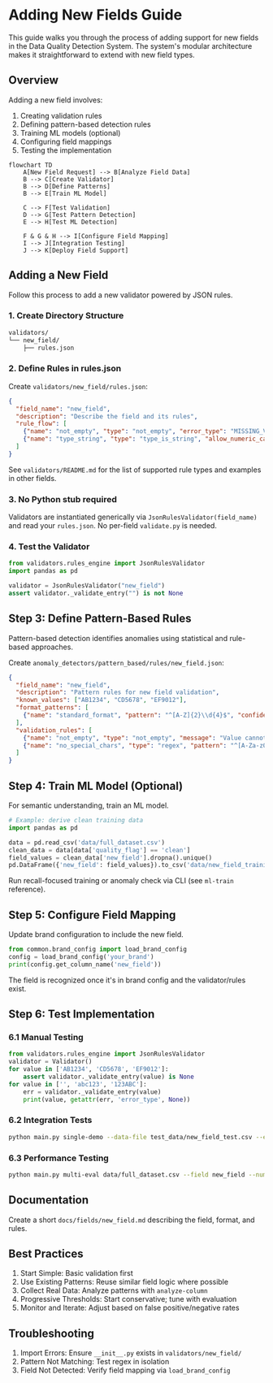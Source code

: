 # Adding New Fields Guide

This guide walks you through the process of adding support for new fields in the Data Quality Detection System. The system's modular architecture makes it straightforward to extend with new field types.

## Overview

Adding a new field involves:
1. Creating validation rules
2. Defining pattern-based detection rules
3. Training ML models (optional)
4. Configuring field mappings
5. Testing the implementation

```mermaid
flowchart TD
    A[New Field Request] --> B[Analyze Field Data]
    B --> C[Create Validator]
    B --> D[Define Patterns]
    B --> E[Train ML Model]
    
    C --> F[Test Validation]
    D --> G[Test Pattern Detection]
    E --> H[Test ML Detection]
    
    F & G & H --> I[Configure Field Mapping]
    I --> J[Integration Testing]
    J --> K[Deploy Field Support]
```

## Adding a New Field

Follow this process to add a new validator powered by JSON rules.

### 1. Create Directory Structure

```bash
validators/
└── new_field/
    ├── rules.json
```

### 2. Define Rules in rules.json

Create `validators/new_field/rules.json`:

```json
{
  "field_name": "new_field",
  "description": "Describe the field and its rules",
  "rule_flow": [
    {"name": "not_empty", "type": "not_empty", "error_type": "MISSING_VALUE", "probability": 1.0},
    {"name": "type_string", "type": "type_is_string", "allow_numeric_cast": false, "error_type": "INVALID_TYPE", "probability": 1.0}
  ]
}
```

See `validators/README.md` for the list of supported rule types and examples in other fields.

### 3. No Python stub required

Validators are instantiated generically via `JsonRulesValidator(field_name)` and read your `rules.json`. No per-field `validate.py` is needed.

### 4. Test the Validator

```python
from validators.rules_engine import JsonRulesValidator
import pandas as pd

validator = JsonRulesValidator("new_field")
assert validator._validate_entry("") is not None
```

## Step 3: Define Pattern-Based Rules

Pattern-based detection identifies anomalies using statistical and rule-based approaches.

Create `anomaly_detectors/pattern_based/rules/new_field.json`:

```json
{
  "field_name": "new_field",
  "description": "Pattern rules for new field validation",
  "known_values": ["AB1234", "CD5678", "EF9012"],
  "format_patterns": [
    {"name": "standard_format", "pattern": "^[A-Z]{2}\\d{4}$", "confidence": 0.8, "message": "Does not match standard format"}
  ],
  "validation_rules": [
    {"name": "not_empty", "type": "not_empty", "message": "Value cannot be empty"},
    {"name": "no_special_chars", "type": "regex", "pattern": "^[A-Za-z0-9]+$", "message": "Contains special characters"}
  ]
}
```

## Step 4: Train ML Model (Optional)

For semantic understanding, train an ML model.

```python
# Example: derive clean training data
import pandas as pd

data = pd.read_csv('data/full_dataset.csv')
clean_data = data[data['quality_flag'] == 'clean']
field_values = clean_data['new_field'].dropna().unique()
pd.DataFrame({'new_field': field_values}).to_csv('data/new_field_training.csv', index=False)
```

Run recall-focused training or anomaly check via CLI (see `ml-train` reference).

## Step 5: Configure Field Mapping

Update brand configuration to include the new field.

```python
from common.brand_config import load_brand_config
config = load_brand_config('your_brand')
print(config.get_column_name('new_field'))
```

The field is recognized once it's in brand config and the validator/rules exist.

## Step 6: Test Implementation

### 6.1 Manual Testing

```python
from validators.rules_engine import JsonRulesValidator
validator = Validator()
for value in ['AB1234', 'CD5678', 'EF9012']:
    assert validator._validate_entry(value) is None
for value in ['', 'abc123', '123ABC']:
    err = validator._validate_entry(value)
    print(value, getattr(err, 'error_type', None))
```

### 6.2 Integration Tests

```bash
python main.py single-demo --data-file test_data/new_field_test.csv --enable-validation --enable-pattern --enable-ml --output-dir test_results/new_field
```

### 6.3 Performance Testing

```bash
python main.py multi-eval data/full_dataset.csv --field new_field --num-samples 100 --output-dir evaluation_results/new_field
```

## Documentation

Create a short `docs/fields/new_field.md` describing the field, format, and rules.

## Best Practices

1. Start Simple: Basic validation first
2. Use Existing Patterns: Reuse similar field logic where possible
3. Collect Real Data: Analyze patterns with `analyze-column`
4. Progressive Thresholds: Start conservative; tune with evaluation
5. Monitor and Iterate: Adjust based on false positive/negative rates

## Troubleshooting

1. Import Errors: Ensure `__init__.py` exists in `validators/new_field/`
2. Pattern Not Matching: Test regex in isolation
3. Field Not Detected: Verify field mapping via `load_brand_config`